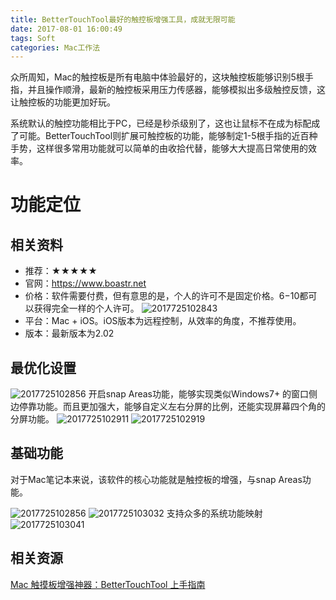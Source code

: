 ```yaml
---
title: BetterTouchTool最好的触控板增强工具，成就无限可能
date: 2017-08-01 16:00:49
tags: Soft
categories: Mac工作法
---
```


众所周知，Mac的触控板是所有电脑中体验最好的，这块触控板能够识别5根手指，并且操作顺滑，最新的触控板采用压力传感器，能够模拟出多级触控反馈，这让触控板的功能更加好玩。

系统默认的触控功能相比于PC，已经是秒杀级别了，这也让鼠标不在成为标配成了可能。BetterTouchTool则扩展可触控板的功能，能够制定1-5根手指的近百种手势，这样很多常用功能就可以简单的由收拾代替，能够大大提高日常使用的效率。


# 功能定位

## 相关资料
- 推荐：★★★★★
- 官网：https://www.boastr.net
- 价格：软件需要付费，但有意思的是，个人的许可不是固定价格。$6-$10都可以获得完全一样的个人许可。
    ![2017725102843](http://img.geekerhua.com/blog/bettertouchtool/2017725102843.jpg)
- 平台：Mac + iOS。iOS版本为远程控制，从效率的角度，不推荐使用。
- 版本：最新版本为2.02

## 最优化设置
![2017725102856](http://img.geekerhua.com/blog/bettertouchtool/2017725102856.jpg)
开启snap Areas功能，能够实现类似Windows7+ 的窗口侧边停靠功能。而且更加强大，能够自定义左右分屏的比例，还能实现屏幕四个角的分屏功能。
![2017725102911](http://img.geekerhua.com/blog/bettertouchtool/2017725102911.jpg)
![2017725102919](http://img.geekerhua.com/blog/bettertouchtool/2017725102919.jpg)

## 基础功能
对于Mac笔记本来说，该软件的核心功能就是触控板的增强，与snap Areas功能。

![2017725102856](http://img.geekerhua.com/blog/bettertouchtool/2017725102856.jpg)
![2017725103032](http://img.geekerhua.com/blog/bettertouchtool/2017725103032.jpg)
支持众多的系统功能映射
![2017725103041](http://img.geekerhua.com/blog/bettertouchtool/2017725103041.jpg)


## 相关资源
[Mac 触摸板增强神器：BetterTouchTool 上手指南](https://sspai.com/post/27094)